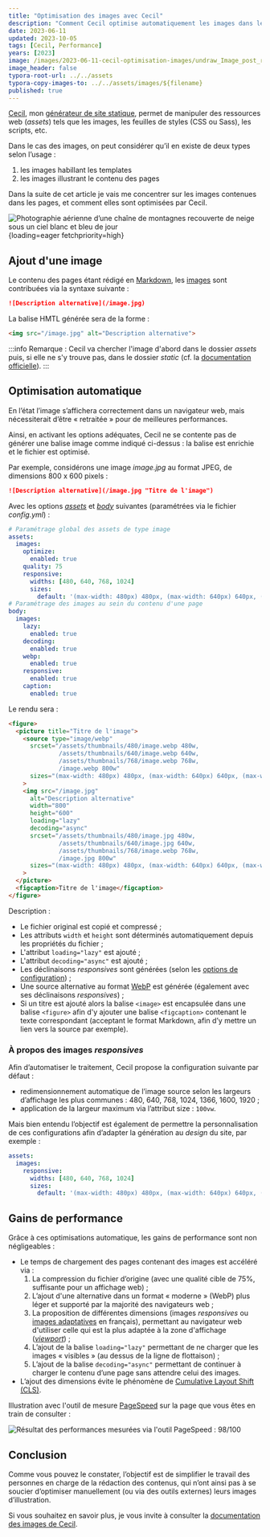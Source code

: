 ```yaml
---
title: "Optimisation des images avec Cecil"
description: "Comment Cecil optimise automatiquement les images dans les contenus écrit en Markdown et pour quels gains de performance."
date: 2023-06-11
updated: 2023-10-05
tags: [Cecil, Performance]
years: [2023]
image: /images/2023-06-11-cecil-optimisation-images/undraw_Image_post_re_25wd.png
image_header: false
typora-root-url: ../../assets
typora-copy-images-to: ../../assets/images/${filename}
published: true
---
```

[Cecil](/tags/cecil), mon [générateur de site statique](https://cecil.app/), permet de manipuler des ressources web (_assets_) tels que les images, les feuilles de styles (CSS ou Sass), les scripts, etc.

Dans le cas des images, on peut considérer qu’il en existe de deux types selon l’usage :

1. les images habillant les templates
2. les images illustrant le contenu des pages

Dans la suite de cet article je vais me concentrer sur les images contenues dans les pages, et comment elles sont optimisées par Cecil.

<!-- break -->

![Photographie aérienne d’une chaîne de montagnes recouverte de neige sous un ciel blanc et bleu de jour](/images/2023-06-11-cecil-optimisation-images/rohit-tandon-9wg5jCEPBsw-unsplash.jpg "Photo d'illustration de [Rohit Tandon](https://unsplash.com/fr/@sepoys)"){loading=eager fetchpriority=high}

## Ajout d'une image

Le contenu des pages étant rédigé en [Markdown](https://cecil.app/documentation/content/#markdown), les [images](https://cecil.app/documentation/content/#images) sont contribuées via la syntaxe suivante :

```markdown
![Description alternative](/image.jpg)
```

La balise HMTL générée sera de la forme :

```html
<img src="/image.jpg" alt="Description alternative">
```

:::info
Remarque : Cecil va chercher l'image d'abord dans le dossier _assets_ puis, si elle ne s'y trouve pas, dans le dossier _static_ (cf. la [documentation officielle](https://cecil.app/documentation/content/#files-organization)).
:::

## Optimisation automatique

En l’état l’image s’affichera correctement dans un navigateur web, mais nécessiterait d’être « retraitée » pour de meilleures performances.

Ainsi, en activant les options adéquates, Cecil ne se contente pas de générer une balise image comme indiqué ci-dessus : la balise est enrichie et le fichier est optimisé.

Par exemple, considérons une image _image.jpg_ au format JPEG, de dimensions 800 x 600 pixels :

```markdown
![Description alternative](/image.jpg "Titre de l'image")
```

Avec les options [_assets_](https://cecil.app/documentation/configuration/#assets) et [_body_](https://cecil.app/documentation/configuration/#body) suivantes (paramétrées via le fichier _config.yml_) :

```yaml
# Paramétrage global des assets de type image
assets:
  images:
    optimize:
      enabled: true
    quality: 75
    responsive:
      widths: [480, 640, 768, 1024]
      sizes:
        default: '(max-width: 480px) 480px, (max-width: 640px) 640px, (max-width: 800px) 768px, (max-width: 1600px) 1024px'
# Paramétrage des images au sein du contenu d'une page
body:
  images:
    lazy:
      enabled: true
    decoding:
      enabled: true
    webp:
      enabled: true
    responsive:
      enabled: true
    caption:
      enabled: true
```

Le rendu sera :

```html
<figure>
  <picture title="Titre de l'image">
    <source type="image/webp"
      srcset="/assets/thumbnails/480/image.webp 480w,
              /assets/thumbnails/640/image.webp 640w,
              /assets/thumbnails/768/image.webp 768w,
              /image.webp 800w"
      sizes="(max-width: 480px) 480px, (max-width: 640px) 640px, (max-width: 800px) 768px, (max-width: 1600px) 1024px"
    >
    <img src="/image.jpg"
      alt="Description alternative"
      width="800"
      height="600"
      loading="lazy"
      decoding="async"
      srcset="/assets/thumbnails/480/image.jpg 480w,
              /assets/thumbnails/640/image.jpg 640w,
              /assets/thumbnails/768/image.webp 768w,
              /image.jpg 800w"
      sizes="(max-width: 480px) 480px, (max-width: 640px) 640px, (max-width: 800px) 768px, (max-width: 1600px) 1024px"
    >
  </picture>
  <figcaption>Titre de l'image</figcaption>
</figure>
```

Description :

- Le fichier original est copié et compressé ;
- Les attributs `width` et `height` sont déterminés automatiquement depuis les propriétés du fichier ;
- L'attribut `loading="lazy"` est ajouté ;
- L'attribut `decoding="async"` est ajouté ;
- Les déclinaisons _responsives_ sont générées (selon les [options de configuration](https://cecil.app/documentation/configuration/#assets)) ;
- Une source alternative au format [WebP](https://developers.google.com/speed/webp) est générée (également avec ses déclinaisons _responsives_) ;
- Si un titre est ajouté alors la balise `<image>` est encapsulée dans une balise `<figure>` afin d'y ajouter une balise `<figcaption>` contenant le texte correspondant (acceptant le format Markdown, afin d’y mettre un lien vers la source par exemple).

### À propos des images _responsives_

Afin d’automatiser le traitement, Cecil propose la configuration suivante par défaut :

- redimensionnement automatique de l’image source selon les largeurs d’affichage les plus communes : 480, 640, 768, 1024, 1366, 1600, 1920 ;
- application de la largeur maximum via l’attribut size : `100vw`.

Mais bien entendu l’objectif est également de permettre la personnalisation de ces configurations afin d’adapter la génération au _design_ du site, par exemple :

```yaml
assets:
  images:
    responsive:
      widths: [480, 640, 768, 1024]
      sizes:
        default: '(max-width: 480px) 480px, (max-width: 640px) 640px, (max-width: 800px) 768px, (max-width: 1600px) 1024px'
```

## Gains de performance

Grâce à ces optimisations automatique, les gains de performance sont non négligeables :

- Le temps de chargement des pages contenant des images est accéléré via :
  1. La compression du fichier d’origine (avec une qualité cible de 75%, suffisante pour un affichage web) ;
  2. L’ajout d'une alternative dans un format « moderne » (WebP) plus léger et supporté par la majorité des navigateurs web ;
  3. La proposition de différentes dimensions (images _responsives_ ou [images adaptatives](https://developer.mozilla.org/docs/Learn/HTML/Multimedia_and_embedding/Responsive_images) en français), permettant au navigateur web d'utiliser celle qui est la plus adaptée à la zone d'affichage (_[viewport](https://developer.mozilla.org/docs/Glossary/Viewport)_) ;
  4. L’ajout de la balise `loading="lazy"` permettant de ne charger que les images « visibles » (au dessus de la ligne de flottaison) ;
  5. L’ajout de la balise `decoding="async"` permettant de continuer à charger le contenu d’une page sans attendre celui des images.
- L’ajout des dimensions évite le phénomène de [Cumulative Layout Shift (CLS)](https://web.dev/cls/).

Illustration avec l'outil de mesure [PageSpeed](https://pagespeed.web.dev/) sur la page que vous êtes en train de consulter :

![Résultat des performances mesurées via l'outil PageSpeed : 98/100](/images/2023-06-11-cecil-optimisation-images/pagespeed-98.png "98/100 sur [PageSpeed](https://pagespeed.web.dev/analysis/https-arnaudligny-fr-blog-cecil-optimisation-images/ioo3ue9759?hl=fr&form_factor=desktop).")

## Conclusion

Comme vous pouvez le constater, l’objectif est de simplifier le travail des personnes en charge de la rédaction des contenus, qui n’ont ainsi pas à se soucier d’optimiser manuellement (ou via des outils externes) leurs images d’illustration.

Si vous souhaitez en savoir plus, je vous invite à consulter la [documentation des images de Cecil](https://cecil.app/documentation/content/#images).
